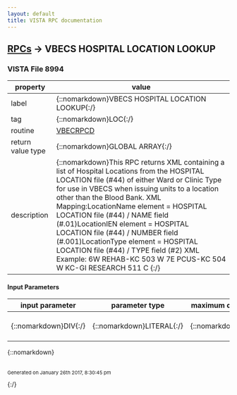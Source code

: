 ```yaml
---
layout: default
title: VISTA RPC documentation
---
```




## [RPCs](TableOfContent.md) &#8594; VBECS HOSPITAL LOCATION LOOKUP 



### VISTA File 8994 


 property | value 
--- | --- 
 label | {::nomarkdown}VBECS HOSPITAL LOCATION LOOKUP{:/}
 tag | {::nomarkdown}LOC{:/}
 routine | [VBECRPCD](http://code.osehra.org/dox/Routine_VBECRPCD_source.html)
 return value type | {::nomarkdown}GLOBAL ARRAY{:/}
 description | {::nomarkdown}This RPC returns XML containing a list of Hospital Locations from the HOSPITAL LOCATION file (#44) of either Ward or Clinic Type for use in VBECS when issuing units to a location other than the Blood Bank. XML Mapping:LocationName element = HOSPITAL LOCATION file (#44) / NAME field (#.01)LocationIEN element =  HOSPITAL LOCATION file (#44) / NUMBER field (#.001)LocationType element = HOSPITAL LOCATION file (#44) / TYPE field (#2) XML Example:<HospitalLocations>    <Location>        <LocationName>6W REHAB-KC</LocationName>        <LocationIEN>503</LocationIEN>        <LocationType>W</LocationType>    </Location>    <Location>        <LocationName>7E PCUS-KC</LocationName>        <LocationIEN>504</LocationIEN>        <LocationType>W</LocationType>    </Location>    <Location>        <LocationName>KC-GI RESEARCH</LocationName>        <LocationIEN>511</LocationIEN>        <LocationType>C</LocationType>    </Location></HospitalLocations>{:/}

#### Input Parameters

| input parameter | parameter type | maximum data length | required | description | 
| --- | --- | --- | --- | --- | 
| {::nomarkdown}DIV{:/} | {::nomarkdown}LITERAL{:/} | {::nomarkdown}999{:/} | {::nomarkdown}true{:/} | {::nomarkdown}Input DIV = DIVISION Name{:/} | 

{::nomarkdown} <br/><br/><p style="font-size: 11px">Generated on January 26th 2017, 8:30:45 pm</p>{:/}